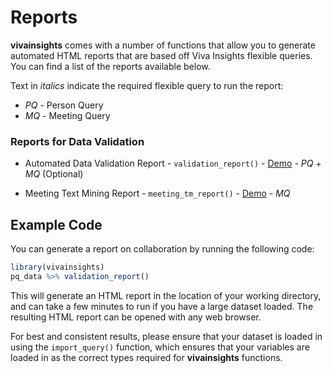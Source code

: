 # Reports

**vivainsights** comes with a number of functions that allow you to generate automated HTML reports that are based off Viva Insights flexible queries. You can find a list of the reports available below.

Text in _italics_ indicate the required flexible query to run the report:

- _PQ_ - Person Query
- _MQ_ - Meeting Query

### Reports for Data Validation

- Automated Data Validation Report - `validation_report()` - [Demo](https://microsoft.github.io/wpa/report-demo/validation-report-demo.html) - _PQ_ + _MQ_ (Optional)

- Meeting Text Mining Report - `meeting_tm_report()` - [Demo](https://microsoft.github.io/wpa/report-demo/meeting-text-mining-report.html) - _MQ_


## Example Code

You can generate a report on collaboration by running the following code:

```R
library(vivainsights)
pq_data %>% validation_report()
```

This will generate an HTML report in the location of your working directory, and can take a few minutes to run if you have a large dataset loaded. The resulting HTML report can be opened with any web browser. 

For best and consistent results, please ensure that your dataset is loaded in using the `import_query()` function, which ensures that your variables are loaded in as the correct types required for **vivainsights** functions. 